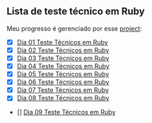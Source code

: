 ![]()
## Lista de teste técnico em Ruby

Meu progresso é gerenciado por esse [project](https://github.com/users/OsirisMariano/projects/46):
- [x] [Dia 01 Teste Técnicos em Ruby](https://github.com/OsirisMariano/tt_ruby_01/issues/1)
- [x] [Dia 02 Teste Técnicos em Ruby](https://github.com/OsirisMariano/tt_ruby_01/issues/2)
- [x] [Dia 03 Teste Técnicos em Ruby](https://github.com/OsirisMariano/tt_ruby/issues/3)
- [x] [Dia 04 Teste Técnicos em Ruby](https://github.com/OsirisMariano/tt_ruby/issues/4)
- [x] [Dia 05 Teste Técnicos em Ruby](https://github.com/OsirisMariano/tt_ruby/issues/5)
- [x] [Dia 06 Teste Técnicos em Ruby](https://github.com/OsirisMariano/tt_ruby/issues/6)
- [x] [Dia 07 Teste Técnicos em Ruby](https://github.com/OsirisMariano/tt_ruby/issues/7)
- [x] [Dia 08 Teste Técnicos em Ruby](https://github.com/OsirisMariano/tt_ruby/issues/8)
- [] [Dia 09 Teste Técnicos em Ruby]()
